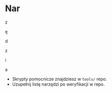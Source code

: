 # Nar

z

ę

d

z

i

a

- Skrypty pomocnicze znajdziesz w `tools/` repo.
- Uzupełnij listę narzędzi po weryfikacji w repo.
